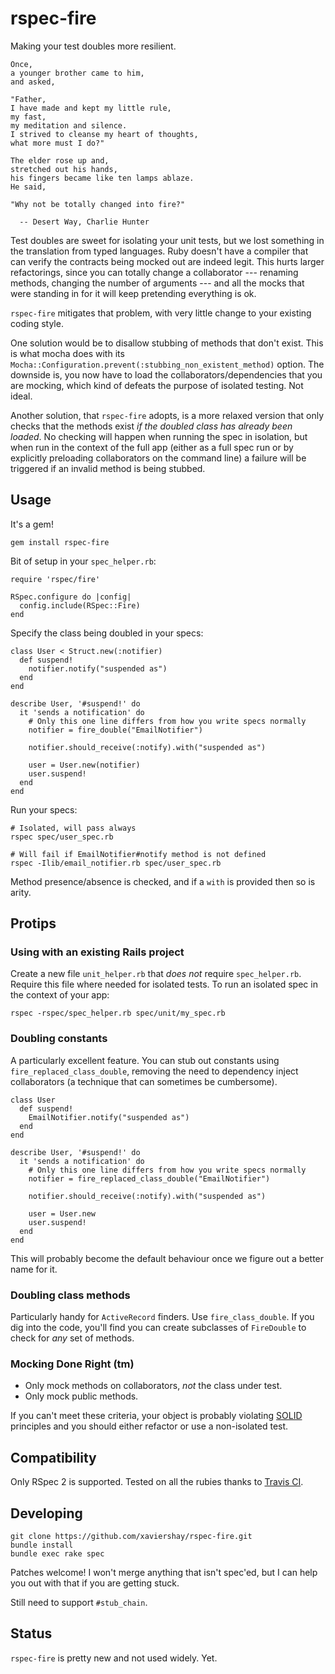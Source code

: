 rspec-fire
==========

Making your test doubles more resilient.

    Once,
    a younger brother came to him,
    and asked,

    "Father,
    I have made and kept my little rule,
    my fast,
    my meditation and silence.
    I strived to cleanse my heart of thoughts,
    what more must I do?"

    The elder rose up and,
    stretched out his hands,
    his fingers became like ten lamps ablaze.
    He said,

    "Why not be totally changed into fire?"

      -- Desert Way, Charlie Hunter

Test doubles are sweet for isolating your unit tests, but we lost something in
the translation from typed languages. Ruby doesn't have a compiler that can
verify the contracts being mocked out are indeed legit. This hurts larger
refactorings, since you can totally change a collaborator --- renaming methods,
changing the number of arguments --- and all the mocks that were standing in
for it will keep pretending everything is ok.

`rspec-fire` mitigates that problem, with very little change to your existing
coding style.

One solution would be to disallow stubbing of methods that don't exist. This is
what mocha does with its
`Mocha::Configuration.prevent(:stubbing_non_existent_method)` option. The
downside is, you now have to load the collaborators/dependencies that you are
mocking, which kind of defeats the purpose of isolated testing. Not ideal.

Another solution, that `rspec-fire` adopts, is a more relaxed version that only
checks that the methods exist _if the doubled class has already been loaded_.
No checking will happen when running the spec in isolation, but when run in the
context of the full app (either as a full spec run or by explicitly preloading
collaborators on the command line) a failure will be triggered if an invalid
method is being stubbed.

Usage
-----

It's a gem!

    gem install rspec-fire

Bit of setup in your `spec_helper.rb`:

    require 'rspec/fire'

    RSpec.configure do |config|
      config.include(RSpec::Fire)
    end

Specify the class being doubled in your specs:

    class User < Struct.new(:notifier)
      def suspend!
        notifier.notify("suspended as")
      end
    end

    describe User, '#suspend!' do
      it 'sends a notification' do
        # Only this one line differs from how you write specs normally
        notifier = fire_double("EmailNotifier")

        notifier.should_receive(:notify).with("suspended as")

        user = User.new(notifier)
        user.suspend!
      end
    end

Run your specs:

    # Isolated, will pass always
    rspec spec/user_spec.rb

    # Will fail if EmailNotifier#notify method is not defined
    rspec -Ilib/email_notifier.rb spec/user_spec.rb

Method presence/absence is checked, and if a `with` is provided then so is
arity.

Protips
-------

### Using with an existing Rails project

Create a new file `unit_helper.rb` that _does not_ require `spec_helper.rb`.
Require this file where needed for isolated tests. To run an isolated spec in
the context of your app:

    rspec -rspec/spec_helper.rb spec/unit/my_spec.rb

### Doubling constants

A particularly excellent feature. You can stub out constants using
`fire_replaced_class_double`, removing the need to dependency inject
collaborators (a technique that can sometimes be cumbersome).

    class User
      def suspend!
        EmailNotifier.notify("suspended as")
      end
    end

    describe User, '#suspend!' do
      it 'sends a notification' do
        # Only this one line differs from how you write specs normally
        notifier = fire_replaced_class_double("EmailNotifier")

        notifier.should_receive(:notify).with("suspended as")

        user = User.new
        user.suspend!
      end
    end

This will probably become the default behaviour once we figure out a better
name for it.

### Doubling class methods

Particularly handy for `ActiveRecord` finders. Use `fire_class_double`. If you
dig into the code, you'll find you can create subclasses of `FireDouble` to
check for *any* set of methods.

### Mocking Done Right (tm)

* Only mock methods on collaborators, _not_ the class under test.
* Only mock public methods.

If you can't meet these criteria, your object is probably violating
[SOLID](http://en.wikipedia.org/wiki/SOLID) principles and you should either
refactor or use a non-isolated test.

Compatibility
-------------

Only RSpec 2 is supported. Tested on all the rubies thanks to [Travis
CI][build-link].

[build-link]:  http://travis-ci.org/xaviershay/rspec-fire

Developing
----------

    git clone https://github.com/xaviershay/rspec-fire.git
    bundle install
    bundle exec rake spec

Patches welcome! I won't merge anything that isn't spec'ed, but I can help you
out with that if you are getting stuck.

Still need to support `#stub_chain`.

Status
------

`rspec-fire` is pretty new and not used widely. Yet.
